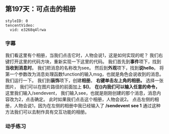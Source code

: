 ## 第197天：可点击的相册

```@TencentVideo
styleID: 0
tencentVideo:
  vid: e3268q4lrwa

```


### 字幕

我们看这里有个相册，当我们点击它时，人物会说1，这是如何实现的呢？
我们右键打开这里的代码方块，重新实现一下这里的代码。
我们首先到**事件**项下，找到**当收到消息时**。
我们把消息的名称改为see。
然后到**外观**项下，找到**说hello**。
将第一个参数改为消息处理函数function的输入msg，也就是角色会说收到的消息。
我们运行一下。
我们到**装饰**项下，创建**相册**。
**右键单击左上角的相册。**
选择一张图片，
我们可以在图片路径的前面加上 **$()**。
**在()内我们可以输入任意的命令，** 这里我们输入/sendevent，
我们输入see，也就是刚刚创建的那个消息，消息内容改为2，点击确定。
此时如果我们点击这个相册，人物会说2。
点击左侧的相册，人物会说1，因为在左侧的相册中我已经输入了 **/sendevent see 1**
通过这种方法我们可以去制作具有交互功能的相册。

### 动手练习
